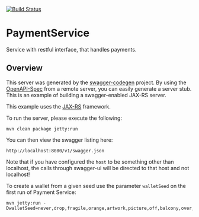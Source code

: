 [![Build Status](https://travis-ci.org/IUNO-TDM/PaymentService.svg?branch=master)](https://travis-ci.org/IUNO-TDM/PaymentService)

# PaymentService
Service with restful interface, that handles payments.

## Overview
This server was generated by the [swagger-codegen](https://github.com/swagger-api/swagger-codegen) project. By using the 
[OpenAPI-Spec](https://github.com/swagger-api/swagger-core/wiki) from a remote server, you can easily generate a server stub.  This
is an example of building a swagger-enabled JAX-RS server.

This example uses the [JAX-RS](https://jax-rs-spec.java.net/) framework.

To run the server, please execute the following:

```
mvn clean package jetty:run
```

You can then view the swagger listing here:

```
http://localhost:8080/v1/swagger.json
```

Note that if you have configured the `host` to be something other than localhost, the calls through
swagger-ui will be directed to that host and not localhost!


To create a wallet from a given seed use the parameter ```walletSeed``` on the first run of Payment Service:
```
mvn jetty:run -DwalletSeed=never,drop,fragile,orange,artwork,picture,off,balcony,over,seven,potato,people
```
